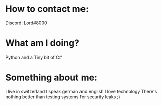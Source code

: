 # How to contact me:
  Discord: Lord#8000

# What am I doing?
  Python and a
  Tiny bit of C#
  
# Something about me:
  I live in switzerland
  I speak german and english
  I love technology
  There's nothing better than testing systems for security leaks ;)
